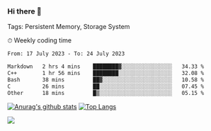 ### Hi there 👋

Tags: Persistent Memory, Storage System

<!--

[![Anurag's github stats](https://github-readme-stats.vercel.app/api?username=wwyf)](https://github.com/anuraghazra/github-readme-stats)

[![Anurag's github stats](https://github-readme-stats.vercel.app/api?username=wwyf&count_private=true)](https://github.com/anuraghazra/github-readme-stats)


[![Top Langs](https://github-readme-stats.vercel.app/api/top-langs/?username=wwyf&count_private=true&&hide=jupyter%20notebook,html)](https://github.com/anuraghazra/github-readme-stats)



-->


⏱ Weekly coding time

<!--START_SECTION:waka-->

```txt
From: 17 July 2023 - To: 24 July 2023

Markdown   2 hrs 4 mins    ████████▓░░░░░░░░░░░░░░░░   34.33 %
C++        1 hr 56 mins    ████████░░░░░░░░░░░░░░░░░   32.08 %
Bash       38 mins         ██▓░░░░░░░░░░░░░░░░░░░░░░   10.58 %
C          26 mins         ██░░░░░░░░░░░░░░░░░░░░░░░   07.45 %
Other      18 mins         █▒░░░░░░░░░░░░░░░░░░░░░░░   05.15 %
```

<!--END_SECTION:waka-->



[![Anurag's github stats](https://github-readme-stats.vercel.app/api?username=wwyf&count_private=true&show_icons=true&hide_border=true)](https://github.com/anuraghazra/github-readme-stats) [![Top Langs](https://github-readme-stats.vercel.app/api/top-langs/?username=wwyf&count_private=true&hide=jupyter%20notebook,html,OpenEdge%20ABL&langs_count=10&layout=compact&hide_border=true)](https://github.com/anuraghazra/github-readme-stats)

<!--

[![willianrod's wakatime stats](https://github-readme-stats.vercel.app/api/wakatime?username=wwyf)](https://github.com/anuraghazra/github-readme-stats)


-->

![](https://hit.yhype.me/github/profile?user_id=23121291)
